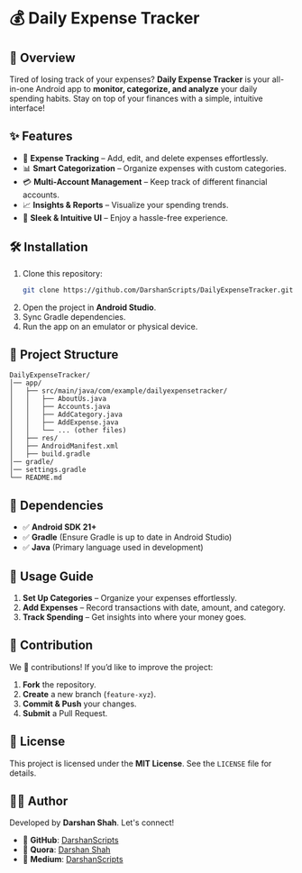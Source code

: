 # 💰 Daily Expense Tracker

## 🚀 Overview

Tired of losing track of your expenses? **Daily Expense Tracker** is your all-in-one Android app to **monitor, categorize, and analyze** your daily spending habits. Stay on top of your finances with a simple, intuitive interface!

## ✨ Features

- 📌 **Expense Tracking** – Add, edit, and delete expenses effortlessly.
- 📊 **Smart Categorization** – Organize expenses with custom categories.
- 💳 **Multi-Account Management** – Keep track of different financial accounts.
- 📈 **Insights & Reports** – Visualize your spending trends.
- 🎨 **Sleek & Intuitive UI** – Enjoy a hassle-free experience.

## 🛠️ Installation

1. Clone this repository:
   ```sh
   git clone https://github.com/DarshanScripts/DailyExpenseTracker.git
   ```
2. Open the project in **Android Studio**.
3. Sync Gradle dependencies.
4. Run the app on an emulator or physical device.

## 📂 Project Structure

```
DailyExpenseTracker/
│── app/
│   ├── src/main/java/com/example/dailyexpensetracker/
│   │   ├── AboutUs.java
│   │   ├── Accounts.java
│   │   ├── AddCategory.java
│   │   ├── AddExpense.java
│   │   └── ... (other files)
│   ├── res/
│   ├── AndroidManifest.xml
│   ├── build.gradle
│── gradle/
│── settings.gradle
└── README.md
```

## 🔧 Dependencies

- ✅ **Android SDK 21+**
- ✅ **Gradle** (Ensure Gradle is up to date in Android Studio)
- ✅ **Java** (Primary language used in development)

## 📖 Usage Guide

1. **Set Up Categories** – Organize your expenses effortlessly.
2. **Add Expenses** – Record transactions with date, amount, and category.
3. **Track Spending** – Get insights into where your money goes.

## 🤝 Contribution

We 💙 contributions! If you’d like to improve the project:

1. **Fork** the repository.
2. **Create** a new branch (`feature-xyz`).
3. **Commit & Push** your changes.
4. **Submit** a Pull Request.

## 📜 License

This project is licensed under the **MIT License**. See the `LICENSE` file for details.

## 👨‍💻 Author

Developed by **Darshan Shah**. Let's connect!

- 🔗 **GitHub**: [DarshanScripts](https://github.com/DarshanScripts)
- 🔗 **Quora**: [Darshan Shah](https://www.quora.com/profile/Darshan-Shah-1056)
- 🔗 **Medium**: [DarshanScripts](https://medium.com/@DarshanScripts)

